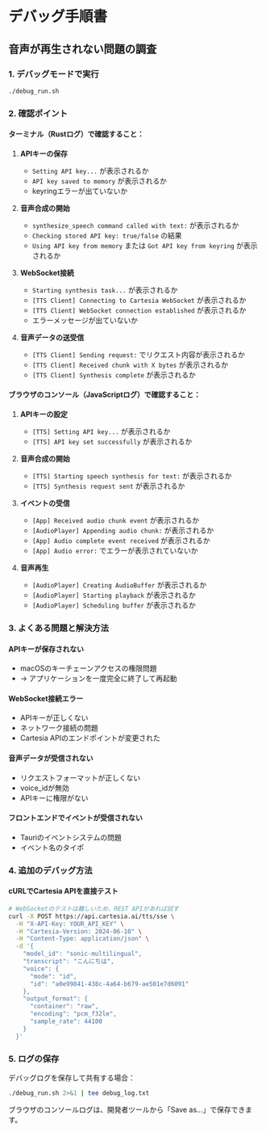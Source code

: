 # デバッグ手順書

## 音声が再生されない問題の調査

### 1. デバッグモードで実行

```bash
./debug_run.sh
```

### 2. 確認ポイント

#### ターミナル（Rustログ）で確認すること：

1. **APIキーの保存**
   - `Setting API key...` が表示されるか
   - `API key saved to memory` が表示されるか
   - keyringエラーが出ていないか

2. **音声合成の開始**
   - `synthesize_speech command called with text:` が表示されるか
   - `Checking stored API key: true/false` の結果
   - `Using API key from memory` または `Got API key from keyring` が表示されるか

3. **WebSocket接続**
   - `Starting synthesis task...` が表示されるか
   - `[TTS Client] Connecting to Cartesia WebSocket` が表示されるか
   - `[TTS Client] WebSocket connection established` が表示されるか
   - エラーメッセージが出ていないか

4. **音声データの送受信**
   - `[TTS Client] Sending request:` でリクエスト内容が表示されるか
   - `[TTS Client] Received chunk with X bytes` が表示されるか
   - `[TTS Client] Synthesis complete` が表示されるか

#### ブラウザのコンソール（JavaScriptログ）で確認すること：

1. **APIキーの設定**
   - `[TTS] Setting API key...` が表示されるか
   - `[TTS] API key set successfully` が表示されるか

2. **音声合成の開始**
   - `[TTS] Starting speech synthesis for text:` が表示されるか
   - `[TTS] Synthesis request sent` が表示されるか

3. **イベントの受信**
   - `[App] Received audio chunk event` が表示されるか
   - `[AudioPlayer] Appending audio chunk:` が表示されるか
   - `[App] Audio complete event received` が表示されるか
   - `[App] Audio error:` でエラーが表示されていないか

4. **音声再生**
   - `[AudioPlayer] Creating AudioBuffer` が表示されるか
   - `[AudioPlayer] Starting playback` が表示されるか
   - `[AudioPlayer] Scheduling buffer` が表示されるか

### 3. よくある問題と解決方法

#### APIキーが保存されない
- macOSのキーチェーンアクセスの権限問題
- → アプリケーションを一度完全に終了して再起動

#### WebSocket接続エラー
- APIキーが正しくない
- ネットワーク接続の問題
- Cartesia APIのエンドポイントが変更された

#### 音声データが受信されない
- リクエストフォーマットが正しくない
- voice_idが無効
- APIキーに権限がない

#### フロントエンドでイベントが受信されない
- Tauriのイベントシステムの問題
- イベント名のタイポ

### 4. 追加のデバッグ方法

#### cURLでCartesia APIを直接テスト

```bash
# WebSocketのテストは難しいため、REST APIがあれば試す
curl -X POST https://api.cartesia.ai/tts/sse \
  -H "X-API-Key: YOUR_API_KEY" \
  -H "Cartesia-Version: 2024-06-10" \
  -H "Content-Type: application/json" \
  -d '{
    "model_id": "sonic-multilingual",
    "transcript": "こんにちは",
    "voice": {
      "mode": "id",
      "id": "a0e99841-438c-4a64-b679-ae501e7d6091"
    },
    "output_format": {
      "container": "raw",
      "encoding": "pcm_f32le",
      "sample_rate": 44100
    }
  }'
```

### 5. ログの保存

デバッグログを保存して共有する場合：

```bash
./debug_run.sh 2>&1 | tee debug_log.txt
```

ブラウザのコンソールログは、開発者ツールから「Save as...」で保存できます。